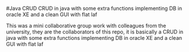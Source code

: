 #Java CRUD
 CRUD in java with some extra functions implementing DB in oracle XE and a clean GUI with flat laf

This was a mini collaborative group work with colleagues from the university, they are the collaborators of this repo, it is basically a CRUD in java with some extra functions implementing DB in oracle XE and a clean GUI with flat laf
